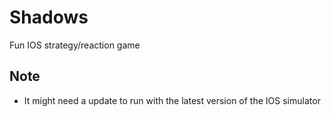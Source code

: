 # Shadows
Fun IOS strategy/reaction game

## Note
* It might need a update to run with the latest version of the IOS simulator

